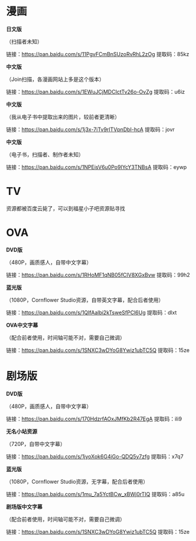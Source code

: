 # 漫画
__日文版__

（扫描者未知）

链接：https://pan.baidu.com/s/11PgvFCmBnSUzoRvRhL2zOg 提取码：85kz 

__中文版__

（Join扫描，各漫画网站上多是这个版本）

链接：https://pan.baidu.com/s/1EWuJCjMDCIctTv26o-OvZg 提取码：u6iz 

__中文版__

（我从电子书中提取出来的图片，较前者更清晰）

链接：https://pan.baidu.com/s/1j3x-7iTv9rITVpnDbI-hcA 提取码：jovr 

__中文版__

（电子书，扫描者、制作者未知）

链接：https://pan.baidu.com/s/1NPEisV6u0Po9IYcY3TNBsA 提取码：eywp 

# TV

资源都被百度云毙了，可以到福星小子吧资源贴寻找

# OVA

__DVD版__

（480P，画质感人，自带中文字幕）

链接：https://pan.baidu.com/s/1RHoMF1qNB05fCIV8XGxBvw 提取码：99h2 

__蓝光版__

（1080P，Cornflower Studio资源，自带英文字幕，配合后者使用）

链接：https://pan.baidu.com/s/1QIfAalbi2kTsweSfPCl6Ug 提取码：dlxt 

__OVA中文字幕__

（配合前者使用，时间轴可能不对，需要自己微调）

链接：https://pan.baidu.com/s/1SNXC3wDYoG8Ywiz1ubTC5Q 提取码：15ze 

# 剧场版

__DVD版__

（480P，画质感人，自带中文字幕）

链接：https://pan.baidu.com/s/170HdzrfAOxJMfKb2R47EgA 提取码：ili9 

__无名小站资源__

（720P，自带中文字幕）

链接：https://pan.baidu.com/s/1jyoXok6G4iGo-QDQ5y7zfg 提取码：x7q7 

__蓝光版__

（1080P，Cornflower Studio资源，无字幕，配合后者使用）

链接：https://pan.baidu.com/s/1mu_7a5YctBCw_xBWj0rTIQ 提取码：a85u 

__剧场版中文字幕__

（配合前者使用，时间轴可能不对，需要自己微调）

链接：https://pan.baidu.com/s/1SNXC3wDYoG8Ywiz1ubTC5Q 提取码：15ze 
